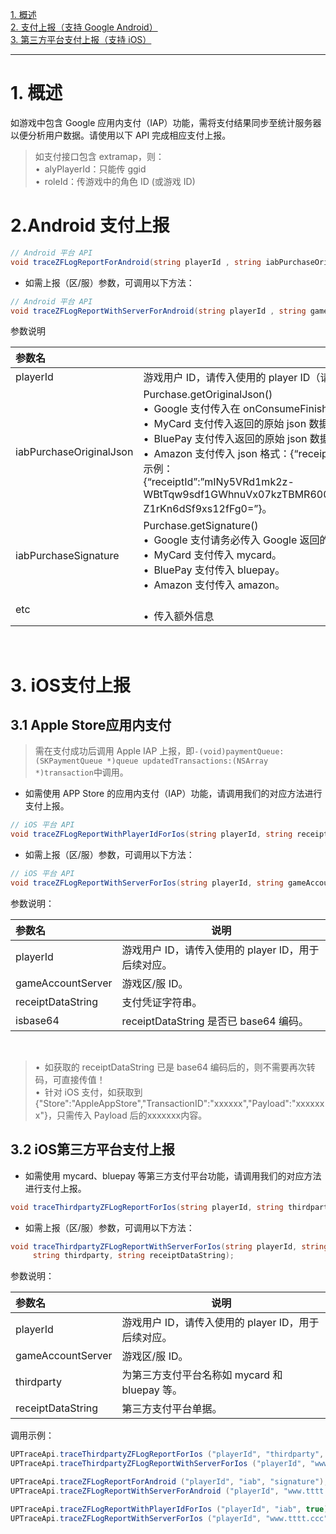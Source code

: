 [1. 概述](#jump1)<br>
[2. 支付上报（支持 Google Android）](#jump2)<br>
[3. 第三方平台支付上报（支持 iOS）](#jump3)<br>

------------

# <span id="jump1">1. 概述</span>

如游戏中包含 Google 应用内支付（IAP）功能，需将支付结果同步至统计服务器以便分析用户数据。请使用以下 API 完成相应支付上报。

> 如支付接口包含 extramap，则：<br>
> &bull;&ensp;alyPlayerId：只能传 ggid</br>
> &bull;&ensp;roleId：传游戏中的角色 ID (或游戏 ID)


# <span id="jump2">2.Android 支付上报</span>

```csharp
// Android 平台 API
void traceZFLogReportForAndroid(string playerId , string iabPurchaseOriginalJson, string iabPurchaseSignature);
```

- 如需上报（区/服）参数，可调用以下方法：

```csharp
// Android 平台 API
void traceZFLogReportWithServerForAndroid(string playerId , string gameAccountServer, string iabPurchaseOriginalJson, string iabPurchaseSignature,Dictionary <  string,string> etc );
```

参数说明

|参数名|说明|
|:----  |-----   |
|playerId | 游戏用户 ID，请传入使用的 player ID（请确认与登录上报的 playerId 保持一致）。  |
|iabPurchaseOriginalJson |  Purchase.getOriginalJson()<br>&bull;&ensp;Google 支付传入在 onConsumeFinished(Purchase, IabResult) 中返回的原始数据。</br>&bull;&ensp;MyCard 支付传入返回的原始 json 数据。<br>&bull;&ensp;BluePay 支付传入返回的原始 json 数据。</br>&bull;&ensp;Amazon 支付传入 json 格式：{“receiptId”:”yourReceiptId”,”userId”:”yourUserId”}<br>示例：</br>{“receiptId”:”mINy5VRd1mk2z-WBtTqw9sdf1GWhnuVx07kzTBMR600=:2:11”,”userId”:”LRyD0FfW_3zeOlfJyxpVll-Z1rKn6dSf9xs12fFg0=”}。|
| iabPurchaseSignature|  Purchase.getSignature()<br>&bull;&ensp;Google 支付请务必传入 Google 返回的原始数据。</br>&bull;&ensp;MyCard 支付传入 mycard。<br>&bull;&ensp;BluePay 支付传入 bluepay。</br>&bull;&ensp;Amazon 支付传入 amazon。|
| etc| <br>&bull;&ensp;传入额外信息  
&ensp;

# <span id="jump3">3. iOS支付上报</span>

## 3.1 Apple Store应用内支付
> 需在支付成功后调用 Apple IAP 上报，即`-(void)paymentQueue:(SKPaymentQueue *)queue updatedTransactions:(NSArray *)transaction`中调用。

- 如需使用 APP Store 的应用内支付（IAP）功能，请调用我们的对应方法进行支付上报。

```csharp
// iOS 平台 API
void traceZFLogReportWithPlayerIdForIos(string playerId, string receiptDataString, bool isbase64);
```
- 如需上报（区/服）参数，可调用以下方法：

```csharp
// iOS 平台 API
void traceZFLogReportWithServerForIos(string playerId, string gameAccountServer, string receiptDataString, bool isbase64);
```
参数说明：

|参数名|说明|
|:----  |-----   |
|playerId |游戏用户 ID，请传入使用的 player ID，用于后续对应。   |
|gameAccountServer | 游戏区/服 ID。  |
|receiptDataString |  支付凭证字符串。  |
|isbase64 | receiptDataString 是否已 base64 编码。  |

&ensp;

> &bull;&ensp;如获取的 receiptDataString 已是 base64 编码后的，则不需要再次转码，可直接传值！<br>
> &bull;&ensp;针对 iOS 支付，如获取到 {"Store":"AppleAppStore","TransactionID":"xxxxxx","Payload":"xxxxxxx"}，只需传入 Payload 后的xxxxxxx内容。</br>


## 3.2 iOS第三方平台支付上报

- 如需使用 mycard、bluepay 等第三方支付平台功能，请调用我们的对应方法进行支付上报。

```csharp
void traceThirdpartyZFLogReportForIos(string playerId, string thirdparty, string receiptDataString);
```
- 如需上报（区/服）参数，可调用以下方法：

```csharp
void traceThirdpartyZFLogReportWithServerForIos(string playerId, string gameAccountServer, 
     string thirdparty, string receiptDataString);
```
参数说明：

|参数名|说明|
|:----  |-----   |
|playerId |游戏用户 ID，请传入使用的 player ID，用于后续对应。   |
|gameAccountServer | 游戏区/服 ID。  |
|thirdparty |  为第三方支付平台名称如 mycard 和 bluepay 等。  |
|receiptDataString | 第三方支付平台单据。  |

调用示例：

```csharp
UPTraceApi.traceThirdpartyZFLogReportForIos ("playerId", "thirdparty", "receiptDataString");
UPTraceApi.traceThirdpartyZFLogReportWithServerForIos ("playerId", "www.tttt.ccc", "thirdparty", "receiptDataString");

UPTraceApi.traceZFLogReportForAndroid ("playerId", "iab", "signature");
UPTraceApi.traceZFLogReportWithServerForAndroid ("playerId", "www.tttt.ccc", "original", "signature");

UPTraceApi.traceZFLogReportWithPlayerIdForIos ("playerId", "iab", true);
UPTraceApi.traceZFLogReportWithServerForIos ("playerId", "www.tttt.ccc", "iab", false);
```